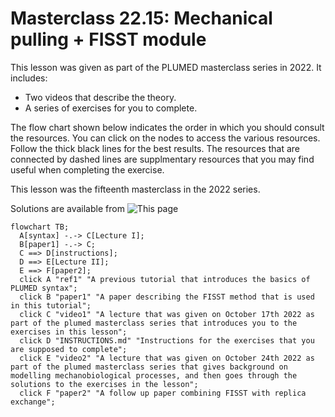 # Masterclass 22.15: Mechanical pulling + FISST module

This lesson was given as part of the PLUMED masterclass series in 2022.  It includes:

* Two videos that describe the theory. 
* A series of exercises for you to complete.

The flow chart shown below indicates the order in which you should consult the resources.  You can click on the nodes to access the various resources.  Follow the thick black lines for the best results.  The resources that are connected by dashed lines are supplmentary resources that you may find useful when completing the exercise.

This lesson was the fifteenth masterclass in the 2022 series.

Solutions are available from ![This page](https://github.com/hockyg/masterclass-22-15)

```mermaid
flowchart TB;
  A[syntax] -.-> C[Lecture I];
  B[paper1] -.-> C;
  C ==> D[instructions];
  D ==> E[Lecture II];
  E ==> F[paper2];
  click A "ref1" "A previous tutorial that introduces the basics of PLUMED syntax";
  click B "paper1" "A paper describing the FISST method that is used in this tutorial";
  click C "video1" "A lecture that was given on October 17th 2022 as part of the plumed masterclass series that introduces you to the exercises in this lesson";
  click D "INSTRUCTIONS.md" "Instructions for the exercises that you are supposed to complete";
  click E "video2" "A lecture that was given on October 24th 2022 as part of the plumed masterclass series that gives background on modelling mechanobiological processes, and then goes through the solutions to the exercises in the lesson";
  click F "paper2" "A follow up paper combining FISST with replica exchange";
```
